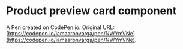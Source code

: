 # Product preview card component

A Pen created on CodePen.io. Original URL: [https://codepen.io/iamaaronvarga/pen/NWYmVNe](https://codepen.io/iamaaronvarga/pen/NWYmVNe).

